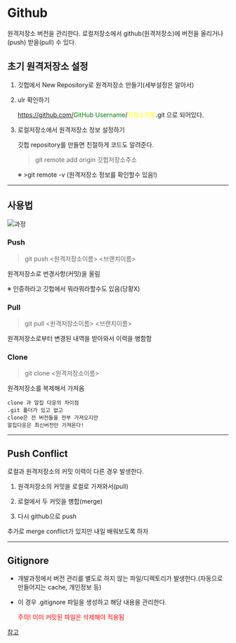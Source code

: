 # Github
원격저장소 버전을 관리한다. 로컬저장소에서 github(원격저장소)에 버전을 올리거나(push) 받을(pull) 수 있다.


## 초기 원격저장소 설정
1. 깃헙에서 New Repository로 원격저장소 만들기(세부설정은 알아서)

2. ulr 확인하기 

   https://github.com/<span style="color:green">GitHub Username</span>/<span style="color:yellow">저장소이름</span>.git 으로 되어있다.

3. 로컬저장소에서 원격저장소 정보 설정하기
    
     깃헙 repository를 만들면 친절하게 코드도 알려준다.

     >git remote add origin 깃헙저장소주소

    ※ >git remote -v (원격저장소 정보를 확인할수 있음!)
    <!--당구장 뒤에는 인용이 안되네요... 어캐해야할지-->

---
## 사용법
![과정](https://i.ytimg.com/vi/0nqJKEh3YCc/maxresdefault.jpg)

### Push

>git push <원격저장소이름> <브랜치이름>

원격저장소로 번경사항(커밋)을 올림

※ 인증하라고 깃헙에서 뭐라뭐라할수도 있음(당황X)

### Pull

>git pull <원격저장소이름> <브랜치이름>

원격저장소로부터 변경된 내역을 받아와서 이력을 병함함

### Clone

>git clone <원격저장소이름>

원격저장소를 복제해서 가져옴

```
clone 과 알집 다운의 차이점
.git 폴더가 있고 없고
clone은 전 버전들을 전부 가져오지만
알집다운은 최신버전만 가져온다!
```
---

## Push Conflict

로컬과 원격저장소의 커밋 이력이 다른 경우 발생한다.

1. 원격저장소의 커밋을 로컬로 가져와서(pull)

2. 로컬에서 두 커밋을 병합(merge)

3. 다시 github으로 push

추가로 merge conflict가 있지만 내일 배워보도록 하자

---

## Gitignore

* 개발과정에서 버전 관리를 별도로 하지 않는 파일/디렉토리가 발생한다.(자동으로 만들어지는 cache, 개인정보 등)

* 이 경우 .gitignore 파일을 생성하고 해당 내용을 관리한다.

  <span style="color:red">주의! 이미 커밋된 파일은 삭제해야 적용됨</span>

[참고](https://www.toptal.com/developers/gitignore)